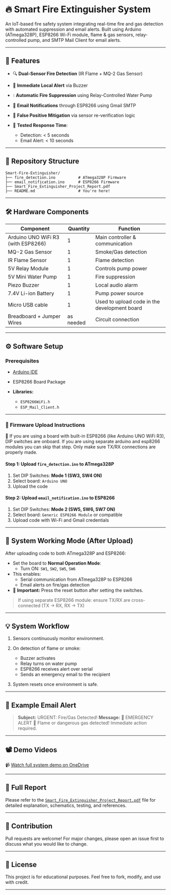 
# 🔥 Smart Fire Extinguisher System

An IoT-based fire safety system integrating real-time fire and gas detection with automated suppression and email alerts. Built using Arduino (ATmega328P), ESP8266 Wi-Fi module, flame & gas sensors, relay-controlled pump, and SMTP Mail Client for email alerts.

---

## 📌 Features

* 🔍 **Dual-Sensor Fire Detection** (IR Flame + MQ-2 Gas Sensor)
* 🚨 **Immediate Local Alert** via Buzzer
* 💧 **Automatic Fire Suppression** using Relay-Controlled Water Pump
* 📧 **Email Notifications** through ESP8266 using Gmail SMTP
* 🔁 **False Positive Mitigation** via sensor re-verification logic
* 🧪 **Tested Response Time**:

  * Detection: < 5 seconds
  * Email Alert: < 10 seconds

---

## 📂 Repository Structure

```
Smart-Fire-Extinguisher/
├── fire_detection.ino          # ATmega328P Firmware
├── email_notification.ino      # ESP8266 Firmware
├── Smart_Fire_Extinguisher_Project_Report.pdf
├── README.md                   # You're here!
```

---

## 🛠️ Hardware Components

| Component                          | Quantity  | Function                                     |
| ---------------------------------- | --------- | ---------------------------------------------|
| Arduino UNO WiFi R3 (with ESP8266) | 1         | Main controller & communication              |
| MQ-2 Gas Sensor                    | 1         | Smoke/Gas detection                          |
| IR Flame Sensor                    | 1         | Flame detection                              |
| 5V Relay Module                    | 1         | Controls pump power                          |
| 5V Mini Water Pump                 | 1         | Fire suppression                             |
| Piezo Buzzer                       | 1         | Local audio alarm                            |
| 7.4V Li-ion Battery                | 1         | Pump power source                            |
| Micro USB cable                    | 1         | Used to upload code in the development board |
| Breadboard + Jumper Wires          | as needed | Circuit connection                           |

---

## ⚙️ Software Setup

### Prerequisites

* [Arduino IDE](https://www.arduino.cc/en/software)
* ESP8266 Board Package
* **Libraries:**

  * `ESP8266WiFi.h`
  * `ESP_Mail_Client.h`

---

### 🔧 Firmware Upload Instructions

📝 If you are using a board with built-in ESP8266 (like Arduino UNO WiFi R3), DIP switches are onboard. If you are using separate arduino and esp8266 modules you can skip that step. Only make sure TX/RX connections are properly made.

#### Step 1: Upload `fire_detection.ino` to ATmega328P

1. Set DIP Switches: **Mode 1 (SW3, SW4 ON)**
2. Select board: `Arduino UNO`
3. Upload the code

#### Step 2: Upload `email_notification.ino` to ESP8266

1. Set DIP Switches: **Mode 2 (SW5, SW6, SW7 ON)**
2. Select board: `Generic ESP8266 Module` or compatible
3. Upload code with Wi-Fi and Gmail credentials

---

## 🧩 System Working Mode (After Upload)

After uploading code to both ATmega328P and ESP8266:

- Set the board to **Normal Operation Mode**:
  - Turn ON: `SW1`, `SW2`, `SW5`, `SW6`
- This enables:
  - Serial communication from ATmega328P to ESP8266
  - Email alerts on fire/gas detection
- 🔄 **Important:** Press the reset button after setting the switches.

> If using separate ESP8266 module: ensure TX/RX are cross-connected (TX → RX, RX → TX)

---

## 💡 System Workflow

1. Sensors continuously monitor environment.
2. On detection of flame or smoke:

   * Buzzer activates
   * Relay turns on water pump
   * ESP8266 receives alert over serial
   * Sends an emergency email to the recipient
3. System resets once environment is safe.

---

## 📧 Example Email Alert

> **Subject:** URGENT: Fire/Gas Detected!
> **Message:**
> 🚨 EMERGENCY ALERT 🚨
> Flame or dangerous gas detected! Immediate action required.

---

## 📽️ Demo Videos

📹 [Watch full system demo on OneDrive](https://1drv.ms/f/c/17379a8d00e56608/Elkq8_bAppNKhEwiy_Wv5YoBSW8DZHRFnPpKoW_WTOMAiQ?e=iUItCe)

---

## 📄 Full Report

Please refer to the [`Smart_Fire_Extinguisher_Project_Report.pdf`](Smart_Fire_Extinguisher_Project_Report.pdf) file for detailed explanation, schematics, testing, and references.

---

## 🤝 Contribution

Pull requests are welcome! For major changes, please open an issue first to discuss what you would like to change.

---

## 📜 License

This project is for educational purposes. Feel free to fork, modify, and use with credit.

---
